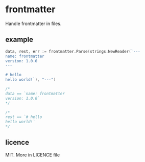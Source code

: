 # frontmatter

Handle frontmatter in files.


## example
```go
data, rest, err := frontmatter.Parse(strings.NewReader(`---
name: frontmatter
version: 1.0.0
---

# hello
hello world!`), "---")

/*
data == `name: frontmatter
version: 1.0.0`
*/

/*
rest == `# hello
hello world!`
*/
```

## licence
MIT. More in LICENCE file
